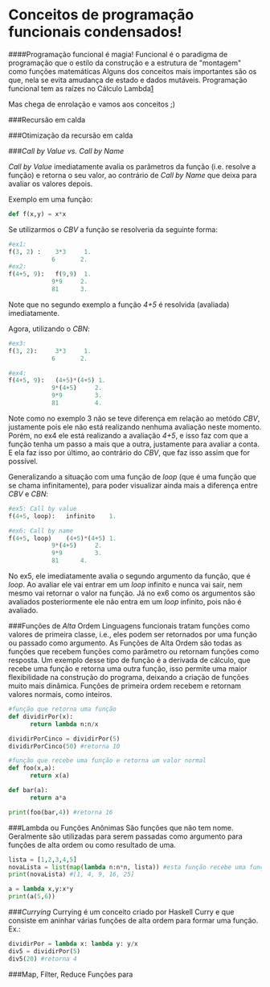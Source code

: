 Conceitos de programação funcionais condensados!
================================================


####Programação funcional é magia!
Funcional é o paradigma de programação que o estilo da construção e a estrutura de "montagem" como funções matemáticas
Alguns dos conceitos mais importantes são os que, nela se evita amudança de estado e dados mutáveis.
Programação funcional tem as raízes no Cálculo Lambda[1]

Mas chega de enrolação e vamos aos conceitos ;)


###Recursão em calda


###Otimização da recursão em calda


###*Call by Value vs. Call by Name*

*Call by Value* imediatamente avalia os parâmetros da função (i.e. resolve a função) e retorna o seu valor, ao contrário de *Call by Name* que deixa para avaliar os valores depois.

Exemplo em uma função:
```python
def f(x,y) = x*x
```
Se utilizarmos o *CBV* a função se resolveria da seguinte forma:
```python
#ex1:
f(3, 2) :    3*3     1.
            6       2.
#ex2:
f(4+5, 9):   f(9,9)  1.
            9*9     2.
            81      3.
```

Note que no segundo exemplo a função *4+5* é resolvida (avaliada) imediatamente.

Agora, utilizando o *CBN*:
```python
#ex3:
f(3, 2):     3*3     1.
            6       2.

#ex4:
f(4+5, 9):   (4+5)*(4+5) 1.
            9*(4+5)     2.
            9*9         3.
            81          4.

```
Note como no exemplo 3 não se teve diferença em relação ao metódo *CBV*, justamente pois ele não está realizando nenhuma avaliação neste momento. Porém, no ex4 ele está realizando a avaliação *4+5*, e isso faz com que a função tenha um passo a mais que a outra, justamente para avaliar a conta. E ela faz isso por último, ao contrário do *CBV*, que faz isso assim que for possível.

Generalizando a situação com uma função de *loop* (que é uma função que se chama infinitamente), para poder visualizar ainda mais a diferença entre *CBV* e *CBN*:

```python
#ex5: Call by value
f(4+5, loop): 	infinito	1.

#ex6: Call by name
f(4+5, loop)	(4+5)*(4+5)	1.
			9*(4+5)     2.
			9*9 		3.
			81		4.
```

No ex5, ele imediatamente avalia o segundo argumento da função, que é *loop*. Ao avaliar ele vai entrar em um *loop* infinito e nunca vai sair, nem mesmo vai retornar o valor na função. Já no ex6 como os argumentos são avaliados posteriormente ele não entra em um *loop* infinito, pois não é avaliado.


###Funções de *Alta* Ordem
Linguagens funcionais tratam funções como valores de primeira classe, i.e., eles podem ser retornados por uma função ou passado como argumento. As Funções de Alta Ordem são todas as funções que recebem funções como parâmetro ou retornam funções como resposta. Um exemplo desse tipo de função é a derivada de cálculo, que recebe uma função e retorna uma outra função, isso permite uma maior flexibilidade na construção do programa, deixando a criação de funções muito mais dinâmica.
Funções de primeira ordem recebem e retornam valores normais, como inteiros.

```python
#função que retorna uma função
def dividirPor(x):
      return lambda n:n/x

dividirPorCinco = dividirPor(5)
dividirPorCinco(50) #retorna 10

#função que recebe uma função e retorna um valor normal
def foo(x,a):
      return x(a)

def bar(a):
      return a*a

print(foo(bar,4)) #retorna 16
```

###Lambda ou Funções Anônimas
São funções que não tem nome. Geralmente são utilizadas para serem passadas como argumento para funções de alta ordem ou como resultado de uma.
```python
lista = [1,2,3,4,5]
novaLista = list(map(lambda n:n*n, lista)) #esta função recebe uma função como argumento e aplica ela para todos elementos da lista e retorna uma nova lista
print(novaLista) #[1, 4, 9, 16, 25]

a = lambda x,y:x*y
print(a(5,6))

```

###*Currying*
Currying é um conceito criado por Haskell Curry e que consiste em aninhar várias funções de alta ordem para formar uma função.
Ex.:
```python
dividirPor = lambda x: lambda y: y/x
div5 = dividirPor(5)
div5(20) #retorna 4
```

###Map, Filter, Reduce
Funções para 





[1]: http://en.wikipedia.org/wiki/Lambda_calculus

